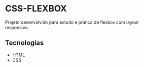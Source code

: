 # CSS-FLEXBOX

Projeto desenvolvido para estudo e pratica de flexbox com layout responsivo.


## Tecnologias
 - HTML
 - CSS 





